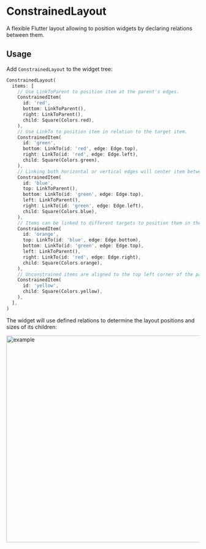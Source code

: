 # ConstrainedLayout

A flexible Flutter layout allowing to position widgets by declaring relations between them.

## Usage

Add `ConstrainedLayout` to the widget tree:

```dart
ConstrainedLayout(
  items: [
    // Use LinkToParent to position item at the parent's edges.
    ConstrainedItem(
      id: 'red',
      bottom: LinkToParent(),
      right: LinkToParent(),
      child: Square(Colors.red),
    ),
    // Use LinkTo to position item in relation to the target item.
    ConstrainedItem(
      id: 'green',
      bottom: LinkTo(id: 'red', edge: Edge.top),
      right: LinkTo(id: 'red', edge: Edge.left),
      child: Square(Colors.green),
    ),
    // Linking both horizontal or vertical edges will center item between target edges.
    ConstrainedItem(
      id: 'blue',
      top: LinkToParent(),
      bottom: LinkTo(id: 'green', edge: Edge.top),
      left: LinkToParent(),
      right: LinkTo(id: 'green', edge: Edge.left),
      child: Square(Colors.blue),
    ),
    // Items can be linked to different targets to position them in the desired way.
    ConstrainedItem(
      id: 'orange',
      top: LinkTo(id: 'blue', edge: Edge.bottom),
      bottom: LinkTo(id: 'green', edge: Edge.top),
      left: LinkToParent(),
      right: LinkTo(id: 'red', edge: Edge.right),
      child: Square(Colors.orange),
    ),
    // Unconstrained items are aligned to the top left corner of the parent.
    ConstrainedItem(
      id: 'yellow',
      child: Square(Colors.yellow),
    ),
  ],
)
```

The widget will use defined relations to determine the layout positions and sizes of its children:

<img width="539" alt="example" src="https://github.com/user-attachments/assets/22978362-9844-46cf-8df1-9c3585693a65">
